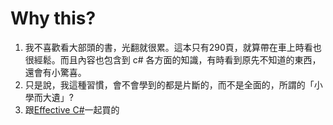 # Why this?
1. 我不喜歡看大部頭的書，光翻就很累。這本只有290頁，就算帶在車上時看也很經鬆。而且內容也包含到 c# 各方面的知識，有時看到原先不知道的東西，還會有小驚喜。
2. 只是說，我這種習慣，會不會學到的都是片斷的，而不是全面的，所謂的「小學而大遺」?
3. 跟[Effective C#](../Effective&#32;C#/ReadMe.md)一起買的